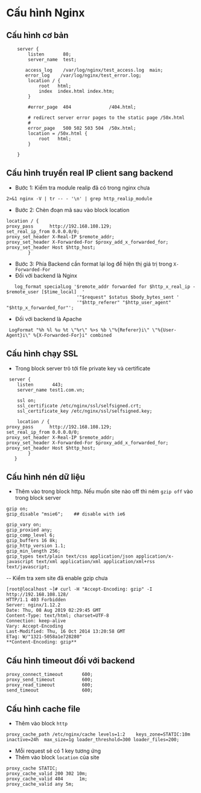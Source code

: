 # Cấu hình Nginx

## Cấu hình cơ bản 
```
    server {
        listen       80;
        server_name  test;

       access_log    /var/log/nginx/test_access.log  main;
       error_log    /var/log/nginx/test_error.log;
        location / {
            root   html;
            index  index.html index.htm;
        }

        #error_page  404              /404.html;

        # redirect server error pages to the static page /50x.html
        #
        error_page   500 502 503 504  /50x.html;
        location = /50x.html {
            root   html;
        }

    }
```

## Cấu hình truyền real IP client sang backend
 - Bước 1: Kiểm tra module realip đã có trong nginx chưa
 ```
 2>&1 nginx -V | tr -- - '\n' | grep http_realip_module
 ```
 - Bước 2: Chèn đoạn mã sau vào block location
```
location / {
proxy_pass      http://192.168.108.129;
set_real_ip_from 0.0.0.0/0;
proxy_set_header X-Real-IP $remote_addr;
proxy_set_header X-Forwarded-For $proxy_add_x_forwarded_for;
proxy_set_header Host $http_host;
        }
```
- Bước 3: Phía Backend cần format lại log để hiện thị giá trị trong `X-Forwarded-For`
- Đối với backend là Nginx
```
   log_format specialLog '$remote_addr forwarded for $http_x_real_ip - $remote_user [$time_local]  '
                          '"$request" $status $body_bytes_sent '
                          '"$http_referer" "$http_user_agent" "$http_x_forwarded_for"';
```
-  Đối với backend là Apache
```
 LogFormat "%h %l %u %t \"%r\" %>s %b \"%{Referer}i\" \"%{User-Agent}i\" %{X-Forwarded-For}i" combined
```
## Cấu hình chạy SSL
- Trong block server trỏ tới file private key và certificate
```
 server {
    listen       443;
    server_name test1.com.vn;

    ssl on;
    ssl_certificate /etc/nginx/ssl/selfsigned.crt;
    ssl_certificate_key /etc/nginx/ssl/selfsigned.key;
    
    location / {
proxy_pass      http://192.168.108.129;
set_real_ip_from 0.0.0.0/0;
proxy_set_header X-Real-IP $remote_addr;
proxy_set_header X-Forwarded-For $proxy_add_x_forwarded_for;
proxy_set_header Host $http_host;
        }
   }
```
## Cấu hình nén dữ liệu
- Thêm vào trong block http. Nếu muốn site nào off thì ném `gzip off` vào trong block server
```
gzip on;
gzip_disable "msie6";    ## disable with ie6

gzip_vary on;
gzip_proxied any;
gzip_comp_level 6;
gzip_buffers 16 8k;
gzip_http_version 1.1;
gzip_min_length 256;
gzip_types text/plain text/css application/json application/x-javascript text/xml application/xml application/xml+rss text/javascript;
```
-- Kiểm tra xem site đã enable gzip chưa
```
[root@localhost ~]# curl -H "Accept-Encoding: gzip" -I http://192.168.108.128/
HTTP/1.1 403 Forbidden
Server: nginx/1.12.2
Date: Thu, 08 Aug 2019 02:29:45 GMT
Content-Type: text/html; charset=UTF-8
Connection: keep-alive
Vary: Accept-Encoding
Last-Modified: Thu, 16 Oct 2014 13:20:58 GMT
ETag: W/"1321-5058a1e728280"
**Content-Encoding: gzip**
```
## Cấu hình timeout đối với backend
```
proxy_connect_timeout       600;
proxy_send_timeout          600;
proxy_read_timeout          600;
send_timeout                600;
```
## Cấu hình cache file
- Thêm vào block `http`
```
proxy_cache_path /etc/nginx/cache levels=1:2    keys_zone=STATIC:10m    inactive=24h  max_size=1g loader_threshold=300 loader_files=200;
```
 - Mỗi request sẽ có 1 key tương ứng
 - Thêm vào block `location` của site
```
proxy_cache STATIC;
proxy_cache_valid 200 302 10m;
proxy_cache_valid 404      1m;
proxy_cache_valid any 5m;
```
